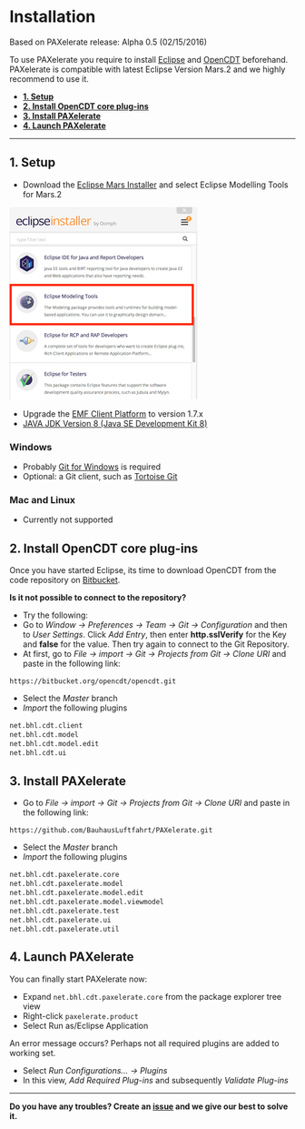 # Installation #

Based on PAXelerate release: Alpha 0.5 (02/15/2016)

To use PAXelerate you require to install [Eclipse](http://www.eclipse.org) and [OpenCDT](https://bitbucket.org/opencdt/opencdt) beforehand. PAXelerate is compatible with latest Eclipse Version Mars.2 and we highly recommend to use it. 

* **[1. Setup](#1-setup)**
* **[2. Install OpenCDT core plug-ins](#2-install-opencdt-core-plug-ins)** 
* **[3. Install PAXelerate](#3-install-paxelerate)**
* **[4. Launch PAXelerate](#4-launch-paxelerate)**

---

## 1. Setup ##

* Download the [Eclipse Mars Installer](http://www.eclipse.org/downloads/) and select Eclipse Modelling Tools for Mars.2

![eclipse-installer.png](images/eclipse-installer.png)

* Upgrade the [EMF Client Platform](http://www.eclipse.org/ecp/download.html) to version 1.7.x 
* [JAVA JDK Version 8 (Java SE Development Kit 8)](http://www.oracle.com/technetwork/java/javase/downloads/index.html)

### Windows ###
* Probably [Git for Windows](http://msysgit.github.io/) is required
* Optional: a Git client, such as [Tortoise Git](https://code.google.com/p/tortoisegit/)    

### Mac and Linux ###
* Currently not supported

## 2. Install OpenCDT core plug-ins ##

Once you have started Eclipse, its time to download OpenCDT from the code repository on [Bitbucket](http://bitbucket.org/opencdt/opencdt). 

**Is it not possible to connect to the repository?**
* Try the following: 
* Go to *Window -> Preferences -> Team -> Git -> Configuration* and then to *User Settings*. Click *Add Entry*, then enter **http.sslVerify** for the Key and **false** for the value. Then try again to connect to the Git Repository.
* At first, go to *File -> import -> Git -> Projects from Git -> Clone URI* and paste in the following link:
```
https://bitbucket.org/opencdt/opencdt.git
```
* Select the *Master* branch
* *Import* the following plugins
```
net.bhl.cdt.client
net.bhl.cdt.model
net.bhl.cdt.model.edit
net.bhl.cdt.ui
```

## 3. Install PAXelerate ##
* Go to *File -> import -> Git -> Projects from Git -> Clone URI* and paste in the following link:
```
https://github.com/BauhausLuftfahrt/PAXelerate.git
```
* Select the *Master* branch
* *Import* the following plugins
```
net.bhl.cdt.paxelerate.core
net.bhl.cdt.paxelerate.model
net.bhl.cdt.paxelerate.model.edit
net.bhl.cdt.paxelerate.model.viewmodel
net.bhl.cdt.paxelerate.test
net.bhl.cdt.paxelerate.ui
net.bhl.cdt.paxelerate.util
```

## 4. Launch PAXelerate ##

You can finally start PAXelerate now:

* Expand `net.bhl.cdt.paxelerate.core` from the package explorer tree view
* Right-click `paxelerate.product`
* Select Run as/Eclipse Application

An error message occurs? Perhaps not all required plugins are added to working set.
* Select *Run Configurations... -> Plugins*
* In this view, *Add Required Plug-ins* and subsequently *Validate Plug-ins*

---


**Do you have any troubles? Create an [issue](https://github.com/BauhausLuftfahrt/PAXelerate/issues/new) and we give our best to solve it.**



